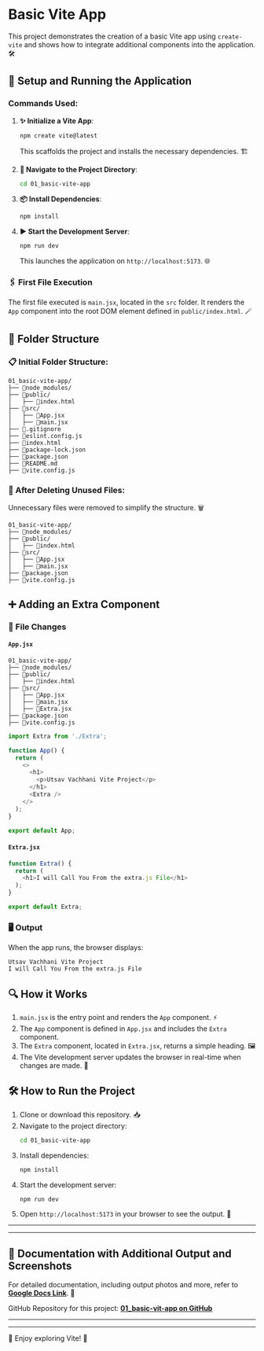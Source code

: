 # Basic Vite App

This project demonstrates the creation of a basic Vite app using `create-vite` and shows how to integrate additional components into the application. 🛠️

## 🚀 Setup and Running the Application

### Commands Used:

1. **✨ Initialize a Vite App**:

   ```bash
   npm create vite@latest
   ```

   This scaffolds the project and installs the necessary dependencies. 🏗️

2. **📂 Navigate to the Project Directory**:

   ```bash
   cd 01_basic-vite-app
   ```

3. **📦 Install Dependencies**:

   ```bash
   npm install
   ```

4. **▶️ Start the Development Server**:

   ```bash
   npm run dev
   ```

   This launches the application on `http://localhost:5173`. 🌐

### 🖇️ First File Execution

The first file executed is `main.jsx`, located in the `src` folder. It renders the `App` component into the root DOM element defined in `public/index.html`. 🪄

## 📂 Folder Structure

### 📋 Initial Folder Structure:

```
01_basic-vite-app/
├── 📁node_modules/
├── 📁public/
│   ├── 📝index.html
├── 📁src/
│   ├── 📝App.jsx
│   ├── 📝main.jsx
├── 📝.gitignore
├── 📝eslint.config.js
├── 📝index.html
├── 📝package-lock.json
├── 📝package.json
├── 📝README.md
├── 📝vite.config.js
```

### 🧹 After Deleting Unused Files:

Unnecessary files were removed to simplify the structure. 🗑️

```
01_basic-vite-app/
├── 📁node_modules/
├── 📁public/
│   ├── 📝index.html
├── 📁src/
│   ├── 📝App.jsx
│   ├── 📝main.jsx
├── 📝package.json
├── 📝vite.config.js
```

## ➕ Adding an Extra Component

### 📄 File Changes

#### `App.jsx`

```
01_basic-vite-app/
├── 📁node_modules/
├── 📁public/
│   ├── 📝index.html
├── 📁src/
│   ├── 📝App.jsx
│   ├── 📝main.jsx
│   ├── 📝Extra.jsx
├── 📝package.json
├── 📝vite.config.js
```

```javascript
import Extra from './Extra';

function App() {
  return (
    <>
      <h1>
        <p>Utsav Vachhani Vite Project</p>
      </h1>
      <Extra />
    </>
  );
}

export default App;
```

#### `Extra.jsx`

```javascript
function Extra() {
  return (
    <h1>I will Call You From the extra.js File</h1>
  );
}

export default Extra;
```

### 🖥️ Output

When the app runs, the browser displays:

```
Utsav Vachhani Vite Project
I will Call You From the extra.js File
```

## 🔍 How it Works

1. `main.jsx` is the entry point and renders the `App` component. ⚡
2. The `App` component is defined in `App.jsx` and includes the `Extra` component.
3. The `Extra` component, located in `Extra.jsx`, returns a simple heading. 🖼️
4. The Vite development server updates the browser in real-time when changes are made. 🔄

## 🛠️ How to Run the Project

1. Clone or download this repository. 📥
2. Navigate to the project directory:
   ```bash
   cd 01_basic-vite-app
   ```
3. Install dependencies:
   ```bash
   npm install
   ```
4. Start the development server:
   ```bash
   npm run dev
   ```
5. Open `http://localhost:5173` in your browser to see the output. 🌟

---

---
## 📄 Documentation with Additional Output and Screenshots

For detailed documentation, including output photos and more, refer to **[Google Docs Link](https://docs.google.com/document/d/1ctpcrVYxu4TZ7CLbSXjdULtTosYhxsgeqypGkwC-bQY/edit?tab=t.9ih10cvyqofv)**. 📑

GitHub Repository for this project: **[01_basic-vit-app on GitHub](https://github.com/utsavvachhani/react-js-study/tree/main/01_basic-vit-app)**


---
---
🎉 Enjoy exploring Vite! 🚀

